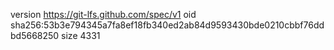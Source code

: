 version https://git-lfs.github.com/spec/v1
oid sha256:53b3e794345a7fa8ef18fb340ed2ab84d9593430bde0210cbbf76ddbd5668250
size 4331
